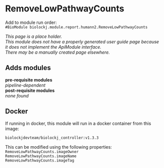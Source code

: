 # RemoveLowPathwayCounts
Add to module run order:                    
`#BioModule biolockj.module.report.humann2.RemoveLowPathwayCounts`

*This page is a place holder.*                   
*This module does not have a properly generated user guide page because it does not implement the ApiModule interface.*                   
*There may be a manually created page elsewhere.*

## Adds modules 
**pre-requisite modules**                    
*pipeline-dependent*                   
**post-requisite modules**                    
*none found*                   

## Docker 
If running in docker, this module will run in a docker container from this image:<br>
```
biolockjdevteam/biolockj_controller:v1.3.3
```
This can be modified using the following properties:<br>
`RemoveLowPathwayCounts.imageOwner`<br>
`RemoveLowPathwayCounts.imageName`<br>
`RemoveLowPathwayCounts.imageTag`<br>

